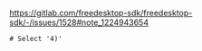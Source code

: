 https://gitlab.com/freedesktop-sdk/freedesktop-sdk/-/issues/1528#note_1224943654

```sudo flatpak install org.freedesktop.Platform.GL.default
# Select '4)'
```
